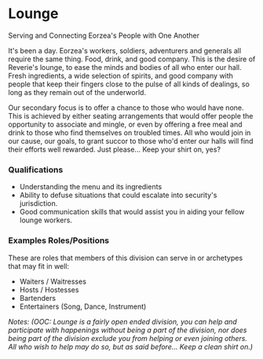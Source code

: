 <div id="title">
  <h1>Lounge</h1>
  <p>Serving and Connecting Eorzea's People with One Another</p>
</div>

It's been a day. Eorzea's workers, soldiers, adventurers and generals all require the same thing. Food, drink, and good company. This is the desire of Reverie's lounge, to ease the minds and bodies of all who enter our hall. Fresh ingredients, a wide selection of spirits, and good company with people that keep their fingers close to the pulse of all kinds of dealings, so long as they remain out of the underworld.
 
Our secondary focus is to offer a chance to those who would have none. This is achieved by either seating arrangements that would offer people the opportunity to associate and mingle, or even by offering a free meal and drink to those who find themselves on troubled times. All who would join in our cause, our goals, to grant succor to those who'd enter our halls will find their efforts well rewarded. Just please... Keep your shirt on, yes?
 
### Qualifications
* Understanding the menu and its ingredients
* Ability to defuse situations that could escalate into security's jurisdiction.
* Good communication skills that would assist you in aiding your fellow lounge workers.
 
### Examples Roles/Positions
These are roles that members of this division can serve in or archetypes that may fit in well:
* Waiters / Waitresses
* Hosts / Hostesses
* Bartenders
* Entertainers (Song, Dance, Instrument)
 
_Notes: (OOC: Lounge is a fairly open ended division, you can help and participate with happenings without being a part of the division, nor does being part of the division exclude you from helping or even joining others. All who wish to help may do so, but as said before... Keep a clean shirt on.)_
